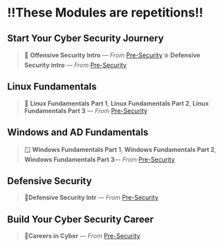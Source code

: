 # ‼️These Modules are repetitions‼️
## Start Your Cyber Security Journery
> 🤺 **Offensive Security Intro** — *From* [Pre-Security](https://github.com/Jomezh/Cyber-security-learning-path/blob/main/Pre-Security/pre-security.md)
> ❄️ **Defensive Security intro** — *From* [Pre-Security](https://github.com/Jomezh/Cyber-security-learning-path/blob/main/Pre-Security/pre-security.md)

## Linux Fundamentals
> 🐧 **Linux Fundamentals Part 1**, **Linux Fundamentals Part 2**, **Linux Fundamentals Part 3** — *From* [Pre-Security](https://github.com/Jomezh/Cyber-security-learning-path/blob/main/Pre-Security/pre-security.md)

## Windows and AD Fundamentals
> 🪟 **Windows Fundamentals Part 1**, **Windows Fundamentals Part 2**, **Windows Fundamentals Part 3**— *From* [Pre-Security](https://github.com/Jomezh/Cyber-security-learning-path/blob/main/Pre-Security/pre-security.md)

## Defensive Security
> 🤖**Defensive Security Intr** — *From* [Pre-Security](https://github.com/Jomezh/Cyber-security-learning-path/blob/main/Pre-Security/pre-security.md)

## Build Your Cyber Security Career
> 🏢**Careers in Cyber** — *From* [Pre-Security](https://github.com/Jomezh/Cyber-security-learning-path/blob/main/Pre-Security/pre-security.md)